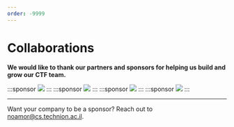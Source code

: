 ```yaml
---
order: -9999
---
```


# Collaborations
**We would like to thank our partners and sponsors for helping us build and grow our CTF team.**

<style>
    .sponsor {
        width: 30%;
        aspect-ratio: 100/40;
        border-radius: 25px;
        background-color: #FFF;
        border: 1px #ccc solid;
        padding: 0px 6% 0px 6%;
        margin: 5px;
        display: inline flex;
    }
    @media (max-width : 600px) {
    .sponsor {
        width: 80%;
        aspect-ratio: 100/40;
        border-radius: 15px;
        padding: 0 10% 0 10%;
    }
    }
</style>
:::sponsor
![]("\files\ieee.jpg")
::: 
:::sponsor
![]("\files\intel.png")
:::
:::sponsor
![]("\files\IEEE-logo_2.png")
:::
:::sponsor
![]("\files\Hiroshi_Fujiwara_Cyber_Security-LOGO.png")
:::

---

Want your company to be a sponsor? Reach out to noamor@cs.technion.ac.il.